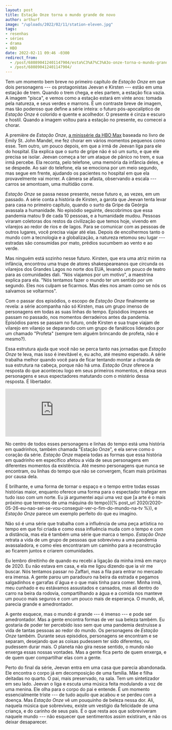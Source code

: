 ```yaml
---
layout: post
title: Estação Onze torna o mundo grande de novo
author: arthurf
image: "/uploads/2022/02/11/station-eleven.jpg"
tags:
- resenhas
- séries
- drama
- HBO
date: 2022-02-11 09:46 -0300
redirect_from:
  - /post/680890412401147904/esta%C3%A7%C3%A3o-onze-torna-o-mundo-grande-de-novo
  - /post/680890412401147904/
---
```

Tem um momento bem breve no primeiro capítulo de _Estação Onze_ em que dois personagens --- os protagonistas Jeevan e Kirsten --- estão em uma estação de trem. Quando o trem chega, e eles partem, a estação fica vazia. A imagem "pisca", e vemos como a estação estará em vinte anos: tomada pela natureza, e seus verdes e marrons. É um contraste breve de imagem, mas tão poderoso que define a série inteira: o futuro pós-apocalíptico de _Estação Onze_ é colorido e quente e acolhedor. O presente é cinza e escuro e hostil. Quando a imagem voltou para a estação no presente, eu comecei a chorar.

A première de _Estação Onze_, [a minissérie da HBO Max](https://www.hbomax.com/br/pt/series/urn:hbo:series:GYZWoOQ6F9cLDCAEAAABP?countryRedirect=1) baseada no livro de Emily St. John Mandel, me fez chorar em vários momentos pequenos como esse. Tem outro, um pouco depois, em que a irmã de Jeevan liga para ele do hospital. Ela explica que o surto de gripe não é só um surto, e que ele precisa se isolar. Jeevan começa a ter um ataque de pânico no trem, e sua irmã percebe. Ela reconta, pelo telefone, uma memória da infância deles, e se despede. Ao sair do telefone, ela se emociona por um meio segundo, mas segue em frente, ajudando os pacientes no hospital em que ela provavelmente vai morrer. A câmera se afasta, observando a escala --- carros se amontoam, uma multidão corre.

_Estação Onze_ se passa nesse presente, nesse futuro e, as vezes, em um passado. A série conta a história de Kirsten, a garota que Jeevan tenta levar para casa no primeiro capítulo, quando o surto da Gripe da Geórgia avassala a humanidade. No episódio seguinte, descobrimos que essa pandemia matou 9 de cada 10 pessoas, e a humanidade mudou. Pessoas viraram coletoras dos restos da civilização que temos hoje, vivendo em vilarejos ao redor de rios e de lagos. Para se comunicar com as pessoas de outros lugares, você precisa viajar até elas. Depois de encolhermos tanto o mundo com a tecnologia e a globalização, a natureza retomou seu lugar --- estradas são consumidas por mato, prédios sucumbem ao vento e ao verde.

Mas ninguém está sozinho nesse futuro. Kirsten, que era uma atriz mirim na infância, encontrou uma trupe de atores shakespeareanos que circunda os vilarejos dos Grandes Lagos no norte dos EUA, levando um pouco de teatro para as comunidades dali. "Nós viajamos por um motivo", a maestrina explica para ela. "Nós tentamos fazer o mundo ter um sentido por um segundo. Eles nos culpam se ficarmos. Mas eles nos amam como se nós os salvamos se voltarmos".

Com o passar dos episódios, o escopo de _Estação Onze_ finalmente se revela: a série acompanha não só Kirsten, mas um grupo imenso de personagens em todas as suas linhas do tempo. Episódios ímpares se passam no passado, nos momentos derradeiros antes da pandemia. Episódios pares se passam no futuro, onde Kirsten e sua trupe viajam de vilarejo em vilarejo se deparando com um grupo de fanáticos liderados por um chamado "Profeta" (sempre tem alguém brincando de profeta, não é mesmo?).

Essa estrutura ajuda que você não se perca tanto nas jornadas que _Estação Onze_ te leva, mas isso é inevitável e, eu acho, até mesmo esperado. A série trabalha melhor quando você para de ficar tentando montar a charada de sua estrutura na cabeça, porque não há uma. _Estação Onze_ oferece a resposta do que aconteceu logo em seus primeiros momentos, e deixa seus personagens e seus espectadores matutando com o mistério dessa resposta. É libertador.

<iframe class="full-width" src="https://www.youtube-nocookie.com/embed/wr5282bXDfw" title="Reprodutor de vídeos do YouTube" frameborder="0" allow="accelerometer; autoplay; clipboard-write; encrypted-media; gyroscope; picture-in-picture" allowfullscreen></iframe>

No centro de todos esses personagens e linhas do tempo está uma história em quadrinhos, também chamada "Estação Onze", e ela serve como o coração da série. _Estação Onze_ mapeia todas as formas que essa história em quadrinho em específico afetou a vida de seus personagens em diferentes momentos da existência. Até mesmo personagens que nunca se encontram, ou linhas do tempo que não se convergem, ficam mais próximas por causa dela.

É brilhante, e uma forma de tornar o espaço e o tempo entre todas essas histórias maior, enquanto oferece uma forma para o espectador trafegar em tudo isso com um norte. Eu já argumentei aqui uma vez que [a arte é o mais próximo que teremos de uma máquina do tempo]({% post_url 2020/2020-05-26-eu-nao-sei-se-vou-conseguir-ver-o-fim-do-mundo-na-tv %}), e _Estação Onze_ parece um exemplo perfeito do que eu imagino.

Não só é uma série que trabalha com a influência de uma peça artística no tempo em que foi criada e como essa influência muda com o tempo e com a distância, mas ela é também uma série que marca o tempo. _Estação Onze_ retrata a vida de um grupo de pessoas que sobreviveu a uma pandemia avassaladora, e como eles encontraram um caminho para a reconstrução ao ficarem juntos e criarem comunidades.

Eu lembro direitinho de quando eu recebi a ligação da minha irmã em março de 2020. Eu não estava em casa, e ela me ligou dizendo que ia vir me buscar. Nós tentamos passar no Zaffari, mas a fila para entrar no mercado era imensa. A gente parou um paradouro na beira da estrada e pegamos salgadinhos e garrafas d´água e o que mais tinha para comer. Minha irmã, meu cunhado e eu estávamos assustados e cansados, mas ali dentro do carro na beira da rodovia, compartilhando a água e a comida nos manteve um pouco mais seguros e com um pouco mais de esperança. O mundo, ali, parecia grande e amedrontador.

A gente esquece, mas o mundo é grande --- é imenso --- e pode ser amedrontador. Mas a gente encontra formas de ver sua beleza também. Eu gostaria de poder ter percebido isso sem que uma pandemia destruísse a vida de tantas pessoas ao redor do mundo. Os personagens de _Estação Onze_ também. Durante seus episódios, personagens se encontram e se separam, desejando que as coisas pudessem ter sido diferentes, ou pudessem durar mais. O planeta não gira nesse sentido, o mundo não enxerga essas nossas vontades. Mas a gente fica perto de quem enxerga, e de quem quer compartilhar elas com a gente.

Perto do final da série, Jeevan entra em uma casa que parecia abandonada. Ele encontra o corpo já em decomposição de uma família. Mãe e filha deitadas no quarto. O pai, mais preservado, na sala. Tem um sintetizador em seu lado. Jeevan o liga e escuta uma música feita modulando a voz de uma menina. Ele olha para o corpo do pai e entende. É um momento essencialmente triste --- de tudo aquilo que acabou e se perdeu com a doença. Mas _Estação Onze_ vê um pouquinho de beleza nessa dor. Ali, naquela música que sobreviveu, existe um vestígio da felicidade de uma criança, e do carinho de seus pais. É o que resta aos que sobreviveram naquele mundo --- não esquecer que sentimentos assim existiram, e não os deixar desaparecer.
